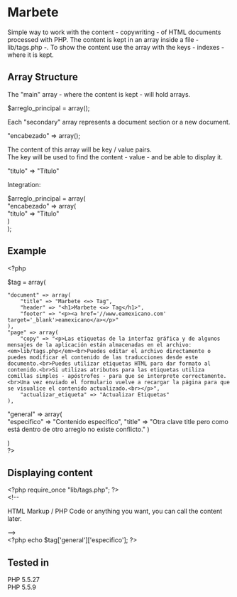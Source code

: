 Marbete
========

Simple way to work with the content - copywriting - of HTML documents processed with PHP.
The content is kept in an array inside a file - lib/tags.php -.
To show the content use the array with the keys - indexes - where it is kept. 

Array Structure
---------------

The "main" array - where the content is kept - will hold arrays.
   
$arreglo_principal = array();   
   
Each "secondary" array represents a document section or a new document.   

"encabezado" => array(); 

The content of this array will be key / value pairs.   
The key will be used to find the content - value - and be able to display it.   

"titulo" => "Título"


Integration:

$arreglo_principal = array(   
  "encabezado" => array(   
      "titulo" => "Titulo"   
  )    
);   



Example
-------   

&lt;?php   
   
$tag = array(   
   
	"document" => array(   
		"title" => "Marbete <=> Tag",   
		"header" => "<h1>Marbete <=> Tag</h1>",   
		"footer" => "<p><a href='//www.eamexicano.com' target='_blank'>eamexicano</a></p>"   
	),   
	"page" => array(   
		"copy" => "<p>Las etiquetas de la interfaz gráfica y de algunos mensajes de la aplicación están almacenadas en el archivo: <em>lib/tags.php</em><br>Puedes editar el archivo directamente o puedes modificar el contenido de las traducciones desde este documento.<br>Puedes utilizar etiquetas HTML para dar formato al contenido.<br>Si utilizas atributos para las etiquetas utiliza comillas simples - apóstrofes - para que se interprete correctamente.<br>Una vez enviado el formulario vuelve a recargar la página para que se visualice el contenido actualizado.<br></p>",   
		"actualizar_etiqueta" => "Actualizar Etiquetas"   
	),
  
  "general" => array(   
    "especifico" => "Contenido específico", 
    "title" => "Otra clave title pero como está dentro de otro arreglo no existe conflicto."
  )   
     
)   
?&gt;   
   
Displaying content
----------------------------

&lt;?php require_once "lib/tags.php"; ?&gt;   
&lt;!--   
   
   HTML Markup / PHP Code or anything you want, you can call the content later.
   
--&gt;   
&lt;?php echo $tag['general']['especifico']; ?&gt;   
   
   
   
Tested in   
----------
  PHP 5.5.27   
  PHP 5.5.9   